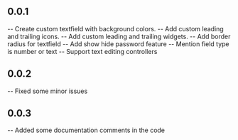 ## 0.0.1

-- Create custom textfield with background colors.
-- Add custom leading and trailing icons.
-- Add custom leading and trailing widgets.
-- Add border radius for textfield
-- Add show hide password feature
-- Mention field type is number or text
-- Support text editing controllers

## 0.0.2
-- Fixed some minor issues

## 0.0.3
-- Added some documentation comments in the code
